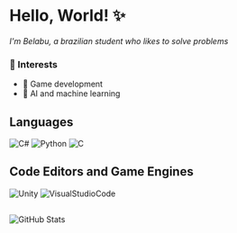 # Hello, World! ✨

<i>I'm Belabu, a brazilian student who likes to solve problems</i>

### 🎲 Interests
- 📍 Game development
- 📍 AI and machine learning

## Languages
![C#](https://img.shields.io/badge/C%23-100000?style=for-the-badge&logo=c-sharp&logoColor=white)
![Python](https://img.shields.io/badge/Python-100000?style=for-the-badge&logo=python&logoColor=white)
![C](https://img.shields.io/badge/C-100000?style=for-the-badge&logo=c&logoColor=white)

## Code Editors and Game Engines
![Unity](https://img.shields.io/badge/Unity-100000?style=for-the-badge&logo=unity&logoColor=white)
![VisualStudioCode](https://img.shields.io/badge/Visual_Studio_Code-100000?style=for-the-badge&logo=VisualStudioCode&logoColor=white)

##
![GitHub Stats](https://github-readme-stats.vercel.app/api?username=isabelabu&theme=transparent&bg_color=100000&border_color=E94D5F&show_icons=true&icon_color=E94D5F&title_color=E94D5F&text_color=FFF)
